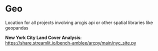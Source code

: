 # Geo
Location for all projects involving arcgis api or other spatial libraries like geopandas

**New York City Land Cover Analysis**:  
https://share.streamlit.io/bench-amblee/arcpy/main/nyc_site.py
